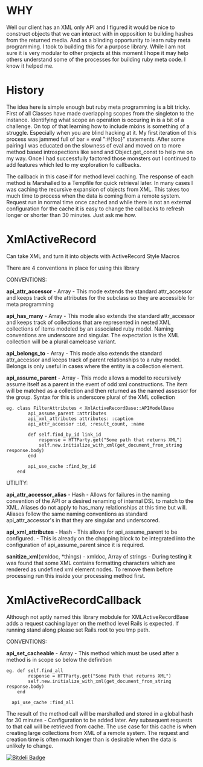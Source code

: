 WHY
===

Well our client has an XML only API and I figured it would be nice to construct objects that we can interact with in opposition to building hashes from the returned media. And as a blinding opportunity to learn ruby meta programming. I took to building this for a purpose library. While I am not sure it is very modular to other projects at this moment I hope it may help others understand some of the processes for building ruby meta code. I know it helped me.

History
=======

The idea here is simple enough but ruby meta programming is a bit tricky. First of all Classes have made overlapping scopes from the singleton to the instance. Identifying what scope an operation is occuring in is a bit of a challenge. On top of that learning how to include mixins is something of a struggle. Especially when you are blind hacking at it. My first iteration of this process was jammed full of bar = eval ":#{foo}" statements. After some pairing I was educated on the slowness of eval and moved on to more method based introspections like send and Object.get_const to help me on my way. Once I had successfully factored those monsters out I continued to add features which led to my exploration fo callbacks.

The callback in this case if for method level caching. The response of each method is Marshalled to a Tempfile for quick retrieval later. In many cases I was caching the recursive expansion of objects from XML. This takes too much time to process when the data is coming from a remote system. Request run in normal time once cached and while there is not an external configuration for the cache it is easy to change the callbacks to refresh longer or shorter than 30 minutes. Just ask me how.

XmlActiveRecord
===============

Can take XML and turn it into objects with ActiveRecord Style Macros

  There are 4 conventions in place for using this library

  CONVENTIONS:
  
  **api_attr_accessor** - Array - This mode extends the standard attr_accessor and keeps track of the attributes for the subclass so they are accessible for meta programming
  
  **api_has_many** - Array - This mode also extends the standard attr_accessor and keeps track of collections that are represented in nested XML collections of items modeled by an associated ruby model. Naming conventions are underscore and singular. The expectation is the XML collection will be a plural camelcase variant.
  
  **api_belongs_to** - Array - This mode also extends the standard attr_accessor and keeps track of parent relationships to a ruby model. Belongs is only useful in cases where the entity is a collection element.
  
  **api_assume_parent** - Array - This mode allows a model to recursively assume itself as a parent in the event of odd xml constructions. The item will be matched as a collection and then returned as the named assessor for the group. Syntax for this is underscore plural of the XML collection
    

    eg. class FilterAttributes < XmlActiveRecordBase::APIModelBase
  	        api_assume_parent :attributes
		    api_xml_attributes attributes: :caption
		    api_attr_accessor :id, :result_count, :name

		    def self.find_by_id link_id
		        response = HTTParty.get("Some path that returns XML")
			    self.new.initialize_with_xml(get_document_from_string response.body)
			end

			api_use_cache :find_by_id
		end


  UTILITY:
  
  **api_attr_accessor_alias** - Hash - Allows for failures in the naming convention of the API or a desired renaming of internal DSL to match to the XML. Aliases do not apply to has_many relationships at this time but will. Aliases follow the same naming conventions as standard api_attr_accessor's in that they are singular and underscored.
  
  **api_xml_attributes** - Hash - This allows for api_assume_parent to be configured. - This is already on the chopping block to be integrated into the configuration of api_assume_parent since it is required.
  
  **sanitize_xml**(xmldoc, *things) - xmldoc, Array of strings - During testing it was found that some XML contains formatting characters which are rendered as undefined xml element nodes. To remove them before processing run this inside your processing method first.

XmlActiveRecordCallback
=======================

Although not aptly named this library mobdule for XMLActiveRecordBase adds a request caching layer on the method level Rails is expected. If running stand along please set Rails.root to you tmp path.

  CONVENTIONS:
  
  **api_set_cacheable** - Array - This method which must be used after a method is in scope so below the definition
  
    eg. def self.find_all
	        response = HTTParty.get("Some Path that returns XML")
		    self.new.initialize_with_xml(get_document_from_string response.body)
        end
      
	  api_use_cache :find_all
	    
The result of the method call will be marshalled and stored in a global hash for 30 minutes - Configuration to be added later. Any subsequent requests to that call will be retrieved from cache. The use case for this cache is when creating large collections from XML of a remote system. The request and creation time is often much longer than is desirable when the data is unlikely to change. 


[![Bitdeli Badge](https://d2weczhvl823v0.cloudfront.net/ninjapanzer/xmlactiverecord/trend.png)](https://bitdeli.com/free "Bitdeli Badge")

